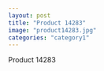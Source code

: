 ```yaml
---
layout: post
title: "Product 14283"
image: "product14283.jpg"
categories: "category1"
---
```

Product 14283
